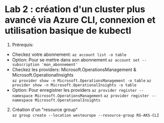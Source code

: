 # Lab 2 : création d'un cluster plus avancé via Azure CLI, connexion et utilisation basique de kubectl
1. Prérequis:
- Checkez votre abonnement: `az account list -o table`
- Option: Pour se mettre dans son abonnement `az account set --subscription 'mon_abonnement'`
- Checkez les providers: Microsoft.OperationsManagement & Microsoft.OperationalInsights<br>
`az provider show -n Microsoft.OperationsManagement -o table`
`az provider show -n Microsoft.OperationalInsights -o table`
- Option: Pour enregistrer les providers
`az provider register --namespace Microsoft.OperationsManagement`
`az provider register --namespace Microsoft.OperationalInsights`

2. Création d'un "resource group"<br>
`az group create --location westeurope --resource-group RG-AKS-CLI`